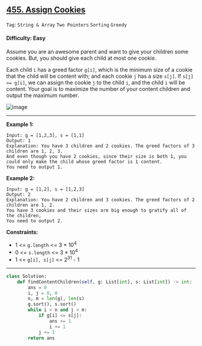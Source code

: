 ## [455. Assign Cookies](https://leetcode.com/problems/assign-cookies/)

```Tag```: ```String & Array``` ```Two Pointers``` ```Sorting``` ```Greedy```

#### Difficulty: Easy

Assume you are an awesome parent and want to give your children some cookies. But, you should give each child at most one cookie.

Each child ```i``` has a greed factor ```g[i]```, which is the minimum size of a cookie that the child will be content with; and each cookie ```j``` has a size ```s[j]```. If ```s[j] >= g[i]```, we can assign the cookie ```j``` to the child ```i```, and the child ```i``` will be content. Your goal is to maximize the number of your content children and output the maximum number.

![image](https://user-images.githubusercontent.com/35042430/223257996-1f6008f6-cfc9-4cef-a29d-f7291ae19acc.png)

---

__Example 1:__
```
Input: g = [1,2,3], s = [1,1]
Output: 1
Explanation: You have 3 children and 2 cookies. The greed factors of 3 children are 1, 2, 3. 
And even though you have 2 cookies, since their size is both 1, you could only make the child whose greed factor is 1 content.
You need to output 1.
```

__Example 2:__
```
Input: g = [1,2], s = [1,2,3]
Output: 2
Explanation: You have 2 children and 3 cookies. The greed factors of 2 children are 1, 2. 
You have 3 cookies and their sizes are big enough to gratify all of the children, 
You need to output 2.
```

__Constraints:__

- 1 <= ```g.length``` <= 3 * 10<sup>4</sup>
- 0 <= ```s.length``` <= 3 * 10<sup>4</sup>
- 1 <= ```g[i], s[j]``` <= 2<sup>31</sup> - 1

---

```Python
class Solution:
    def findContentChildren(self, g: List[int], s: List[int]) -> int:
        ans = 0
        i, j = 0, 0
        n, m = len(g), len(s)
        g.sort(), s.sort()
        while i < n and j < m:
            if g[i] <= s[j]:
                ans += 1
                i += 1
            j += 1
        return ans
```
